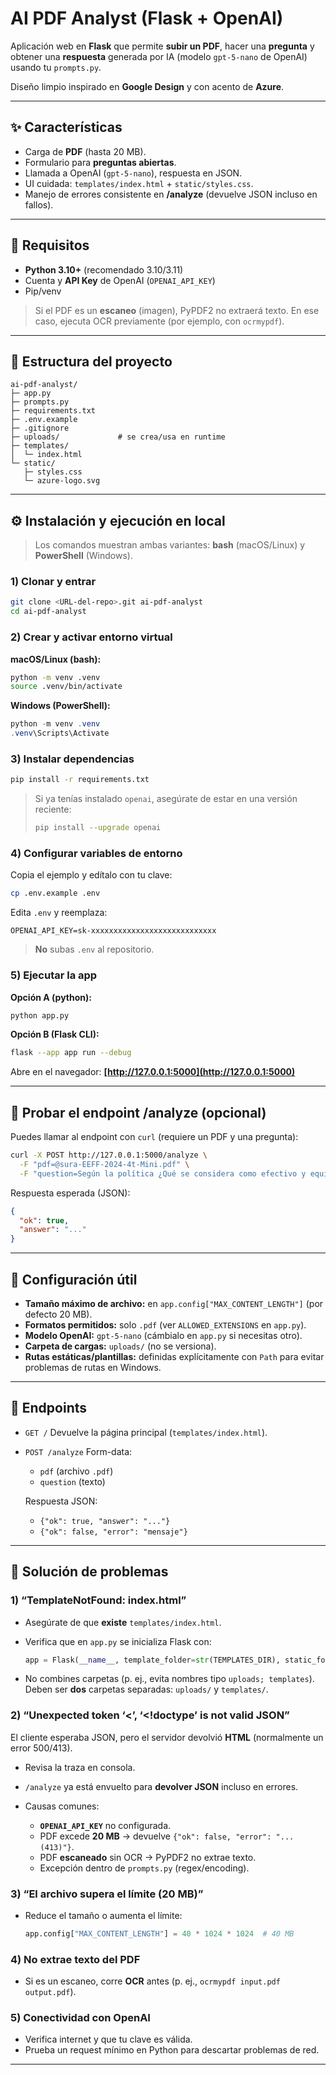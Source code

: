 # AI PDF Analyst (Flask + OpenAI)

Aplicación web en **Flask** que permite **subir un PDF**, hacer una **pregunta** y obtener una **respuesta** generada por IA (modelo `gpt-5-nano` de OpenAI) usando tu `prompts.py`.

Diseño limpio inspirado en **Google Design** y con acento de **Azure**.

---

## ✨ Características

* Carga de **PDF** (hasta 20 MB).
* Formulario para **preguntas abiertas**.
* Llamada a OpenAI (`gpt-5-nano`), respuesta en JSON.
* UI cuidada: `templates/index.html` + `static/styles.css`.
* Manejo de errores consistente en **/analyze** (devuelve JSON incluso en fallos).

---

## 🧱 Requisitos

* **Python 3.10+** (recomendado 3.10/3.11)
* Cuenta y **API Key** de OpenAI (`OPENAI_API_KEY`)
* Pip/venv

> Si el PDF es un **escaneo** (imagen), PyPDF2 no extraerá texto. En ese caso, ejecuta OCR previamente (por ejemplo, con `ocrmypdf`).

---

## 📁 Estructura del proyecto

```
ai-pdf-analyst/
├─ app.py
├─ prompts.py
├─ requirements.txt
├─ .env.example
├─ .gitignore
├─ uploads/             # se crea/usa en runtime
├─ templates/
│  └─ index.html
└─ static/
   ├─ styles.css
   └─ azure-logo.svg
```

---

## ⚙️ Instalación y ejecución en local

> Los comandos muestran ambas variantes: **bash** (macOS/Linux) y **PowerShell** (Windows).

### 1) Clonar y entrar

```bash
git clone <URL-del-repo>.git ai-pdf-analyst
cd ai-pdf-analyst
```

### 2) Crear y activar entorno virtual

**macOS/Linux (bash):**

```bash
python -m venv .venv
source .venv/bin/activate
```

**Windows (PowerShell):**

```powershell
python -m venv .venv
.venv\Scripts\Activate
```

### 3) Instalar dependencias

```bash
pip install -r requirements.txt
```

> Si ya tenías instalado `openai`, asegúrate de estar en una versión reciente:
>
> ```bash
> pip install --upgrade openai
> ```

### 4) Configurar variables de entorno

Copia el ejemplo y edítalo con tu clave:

```bash
cp .env.example .env
```

Edita `.env` y reemplaza:

```
OPENAI_API_KEY=sk-xxxxxxxxxxxxxxxxxxxxxxxxxxxx
```

> **No** subas `.env` al repositorio.

### 5) Ejecutar la app

**Opción A (python):**

```bash
python app.py
```

**Opción B (Flask CLI):**

```bash
flask --app app run --debug
```

Abre en el navegador: **[http://127.0.0.1:5000](http://127.0.0.1:5000)**

---

## 🧪 Probar el endpoint /analyze (opcional)

Puedes llamar al endpoint con `curl` (requiere un PDF y una pregunta):

```bash
curl -X POST http://127.0.0.1:5000/analyze \
  -F "pdf=@sura-EEFF-2024-4t-Mini.pdf" \
  -F "question=Según la política ¿Qué se considera como efectivo y equivalentes de efectivo?"
```

Respuesta esperada (JSON):

```json
{
  "ok": true,
  "answer": "..."
}
```

---

## 🔧 Configuración útil

* **Tamaño máximo de archivo:** en `app.config["MAX_CONTENT_LENGTH"]` (por defecto 20 MB).
* **Formatos permitidos:** solo `.pdf` (ver `ALLOWED_EXTENSIONS` en `app.py`).
* **Modelo OpenAI:** `gpt-5-nano` (cámbialo en `app.py` si necesitas otro).
* **Carpeta de cargas:** `uploads/` (no se versiona).
* **Rutas estáticas/plantillas:** definidas explícitamente con `Path` para evitar problemas de rutas en Windows.

---

## 🔌 Endpoints

* `GET /`
  Devuelve la página principal (`templates/index.html`).

* `POST /analyze`
  Form-data:

  * `pdf` (archivo `.pdf`)
  * `question` (texto)

  Respuesta JSON:

  * `{"ok": true, "answer": "..."}`
  * `{"ok": false, "error": "mensaje"}`

---

## 🧯 Solución de problemas

### 1) “TemplateNotFound: index.html”

* Asegúrate de que **existe** `templates/index.html`.
* Verifica que en `app.py` se inicializa Flask con:

  ```python
  app = Flask(__name__, template_folder=str(TEMPLATES_DIR), static_folder=str(STATIC_DIR))
  ```
* No combines carpetas (p. ej., evita nombres tipo `uploads; templates`). Deben ser **dos** carpetas separadas: `uploads/` y `templates/`.

### 2) “Unexpected token ‘<’, ‘\<!doctype’ is not valid JSON”

El cliente esperaba JSON, pero el servidor devolvió **HTML** (normalmente un error 500/413).

* Revisa la traza en consola.
* `/analyze` ya está envuelto para **devolver JSON** incluso en errores.
* Causas comunes:

  * **`OPENAI_API_KEY`** no configurada.
  * PDF excede **20 MB** → devuelve `{"ok": false, "error": "... (413)"}`.
  * PDF **escaneado** sin OCR → PyPDF2 no extrae texto.
  * Excepción dentro de `prompts.py` (regex/encoding).

### 3) “El archivo supera el límite (20 MB)”

* Reduce el tamaño o aumenta el límite:

  ```python
  app.config["MAX_CONTENT_LENGTH"] = 40 * 1024 * 1024  # 40 MB
  ```

### 4) No extrae texto del PDF

* Si es un escaneo, corre **OCR** antes (p. ej., `ocrmypdf input.pdf output.pdf`).

### 5) Conectividad con OpenAI

* Verifica internet y que tu clave es válida.
* Prueba un request mínimo en Python para descartar problemas de red.

---

